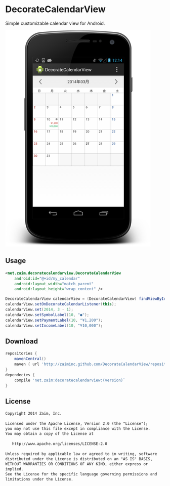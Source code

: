 DecorateCalendarView
====================

Simple customizable calendar view for Android.

![Screenshot](screenshot.png)


Usage
-----

```xml
<net.zaim.decoratecalendarview.DecorateCalendarView
    android:id="@+id/my_calendar"
    android:layout_width="match_parent"
    android:layout_height="wrap_content" />
```

```java
DecorateCalendarView calendarView = (DecorateCalendarView) findViewById(R.id.my_calendar);
calendarView.setOnDecorateCalendarListener(this);
calendarView.set(2014, 3 - 1);
calendarView.setSymbolLabel(10, "●");
calendarView.setPaymentLabel(10, "¥1,200");
calendarView.setIncomeLabel(10, "¥10,000");
```

Download
-----

```groovy
repositories {
    mavenCentral()
    maven { url 'http://zaiminc.github.com/DecorateCalendarView/repository' }
}
dependecies {
    compile 'net.zaim:decoratecalendarview:(version)`
}
```

License
-----


    Copyright 2014 Zaim, Inc.

    Licensed under the Apache License, Version 2.0 (the "License");
    you may not use this file except in compliance with the License.
    You may obtain a copy of the License at

       http://www.apache.org/licenses/LICENSE-2.0

    Unless required by applicable law or agreed to in writing, software
    distributed under the License is distributed on an "AS IS" BASIS,
    WITHOUT WARRANTIES OR CONDITIONS OF ANY KIND, either express or implied.
    See the License for the specific language governing permissions and
    limitations under the License.

